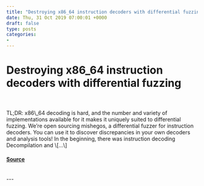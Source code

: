 ```yaml
---
title: "Destroying x86_64 instruction decoders with differential fuzzing"
date: Thu, 31 Oct 2019 07:00:01 +0000
draft: false
type: posts
categories: 
- 
---
```

# Destroying x86_64 instruction decoders with differential fuzzing

<br/>

<br/>
TL;DR: x86\_64 decoding is hard, and the number and variety of implementations available for it makes it uniquely suited to differential fuzzing. We’re open sourcing mishegos, a differential fuzzer for instruction decoders. You can use it to discover discrepancies in your own decoders and analysis tools! In the beginning, there was instruction decoding Decompilation and \[…\]

#### [Source](https://blog.trailofbits.com/2019/10/31/destroying-x86_64-instruction-decoders-with-differential-fuzzing/)

<br/>
---
